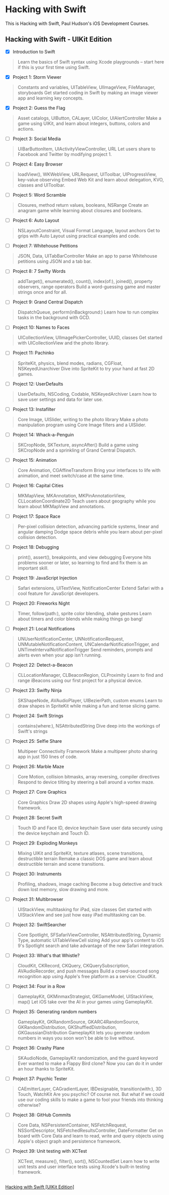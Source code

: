 # Hacking with Swift
This is Hacking with Swift, Paul Hudson's iOS Development Courses.

## Hacking with Swift - UIKit Edition

- [x] Introduction to Swift
> Learn the basics of Swift syntax using Xcode playgrounds – start here if this is your first time using Swift.

- [x] Project 1: Storm Viewer
> Constants and variables, UITableView, UIImageView, FileManager, storyboards
Get started coding in Swift by making an image viewer app and learning key concepts.

- [x] Project 2: Guess the Flag
> Asset catalogs, UIButton, CALayer, UIColor, UIAlertController
Make a game using UIKit, and learn about integers, buttons, colors and actions.

- [ ] Project 3: Social Media
> UIBarButtonItem, UIActivityViewController, URL
Let users share to Facebook and Twitter by modifying project 1.

- [ ] Project 4: Easy Browser
> loadView(), WKWebView, URLRequest, UIToolbar, UIProgressView, key-value observing
Embed Web Kit and learn about delegation, KVO, classes and UIToolbar.

- [ ] Project 5: Word Scramble
> Closures, method return values, booleans, NSRange
Create an anagram game while learning about closures and booleans.

- [ ] Project 6: Auto Layout
> NSLayoutConstraint, Visual Format Language, layout anchors
Get to grips with Auto Layout using practical examples and code.

- [ ] Project 7: Whitehouse Petitions
> JSON, Data, UITabBarController
Make an app to parse Whitehouse petitions using JSON and a tab bar.

- [ ] Project 8: 7 Swifty Words
> addTarget(), enumerated(), count(), index(of:), joined(), property observers, range operators
Build a word-guessing game and master strings once and for all.

- [ ] Project 9: Grand Central Dispatch
> DispatchQueue, perform(inBackground:)
Learn how to run complex tasks in the background with GCD.

- [ ] Project 10: Names to Faces
> UICollectionView, UIImagePickerController, UUID, classes
Get started with UICollectionView and the photo library.

- [ ] Project 11: Pachinko
> SpriteKit, physics, blend modes, radians, CGFloat, NSKeyedUnarchiver
Dive into SpriteKit to try your hand at fast 2D games.

- [ ] Project 12: UserDefaults
> UserDefaults, NSCoding, Codable, NSKeyedArchiver
Learn how to save user settings and data for later use.

- [ ] Project 13: Instafilter
> Core Image, UISlider, writing to the photo library
Make a photo manipulation program using Core Image filters and a UISlider.

- [ ] Project 14: Whack-a-Penguin
> SKCropNode, SKTexture, asyncAfter()
Build a game using SKCropNode and a sprinkling of Grand Central Dispatch.

- [ ] Project 15: Animation
> Core Animation, CGAffineTransform
Bring your interfaces to life with animation, and meet switch/case at the same time.

- [ ] Project 16: Capital Cities
> MKMapView, MKAnnotation, MKPinAnnotationView, CLLocationCoordinate2D
Teach users about geography while you learn about MKMapView and annotations.

- [ ] Project 17: Space Race
> Per-pixel collision detection, advancing particle systems, linear and angular damping
Dodge space debris while you learn about per-pixel collision detection.

- [ ] Project 18: Debugging
> print(), assert(), breakpoints, and view debugging
Everyone hits problems sooner or later, so learning to find and fix them is an important skill.

- [ ] Project 19: JavaScript Injection
> Safari extensions, UITextView, NotificationCenter
Extend Safari with a cool feature for JavaScript developers.

- [ ] Project 20: Fireworks Night
> Timer, follow(path:), sprite color blending, shake gestures
Learn about timers and color blends while making things go bang!

- [ ] Project 21: Local Notifications
> UNUserNotificationCenter, UNNotificationRequest, UNMutableNotificationContent, UNCalendarNotificationTrigger, and UNTimeIntervalNotificationTrigger
Send reminders, prompts and alerts even when your app isn't running.

- [ ] Project 22: Detect-a-Beacon
> CLLocationManager, CLBeaconRegion, CLProximity
Learn to find and range iBeacons using our first project for a physical device.

- [ ] Project 23: Swifty Ninja
> SKShapeNode, AVAudioPlayer, UIBezierPath, custom enums
Learn to draw shapes in SpriteKit while making a fun and tense slicing game.

- [ ] Project 24: Swift Strings
> contains(where:), NSAttributedString
Dive deep into the workings of Swift's strings

- [ ] Project 25: Selfie Share
> Multipeer Connectivity Framework
Make a multipeer photo sharing app in just 150 lines of code.

- [ ] Project 26: Marble Maze
> Core Motion, collision bitmasks, array reversing, compiler directives
Respond to device tilting by steering a ball around a vortex maze.

- [ ] Project 27: Core Graphics
> Core Graphics
Draw 2D shapes using Apple's high-speed drawing framework.

- [ ] Project 28: Secret Swift
>Touch ID and Face ID, device keychain
Save user data securely using the device keychain and Touch ID.

- [ ] Project 29: Exploding Monkeys
> Mixing UIKit and SpriteKit, texture atlases, scene transitions, destructible terrain
Remake a classic DOS game and learn about destructible terrain and scene transitions.

- [ ] Project 30: Instruments
> Profiling, shadows, image caching
Become a bug detective and track down lost memory, slow drawing and more.

- [ ] Project 31: Multibrowser
> UIStackView, multitasking for iPad, size classes
Get started with UIStackView and see just how easy iPad multitasking can be.

- [ ] Project 32: SwiftSearcher
> Core Spotlight, SFSafariViewController, NSAttributedString, Dynamic Type, automatic UITableViewCell sizing
Add your app's content to iOS 9's Spotlight search and take advantage of the new Safari integration.

- [ ] Project 33: What's that Whistle?
> CloudKit, CKRecord, CKQuery, CKQuerySubscription, AVAudioRecorder, and push messages
Build a crowd-sourced song recognition app using Apple's free platform as a service: CloudKit.

- [ ] Project 34: Four in a Row
> GameplayKit, GKMinmaxStrategist, GKGameModel, UIStackView, map()
Let iOS take over the AI in your games using GameplayKit.

- [ ] Project 35: Generating random numbers
> GameplayKit, GKRandomSource, GKARC4RandomSource, GKRandomDistribution, GKShuffledDistribution, GKGaussianDistribution
GameplayKit lets you generate random numbers in ways you soon won't be able to live without.

- [ ] Project 36: Crashy Plane
> SKAudioNode, GameplayKit randomization, and the guard keyword
Ever wanted to make a Flappy Bird clone? Now you can do it in under an hour thanks to SpriteKit.

- [ ] Project 37: Psychic Tester
> CAEmitterLayer, CAGradientLayer, IBDesignable, transition(with:), 3D Touch, WatchKit
Are you psychic? Of course not. But what if we could use our coding skills to make a game to fool your friends into thinking otherwise?

- [ ] Project 38: GitHub Commits
> Core Data, NSPersistentContainer, NSFetchRequest, NSSortDescriptor, NSFetchedResultsController, DateFormatter
Get on board with Core Data and learn to read, write and query objects using Apple's object graph and persistence framework.

- [ ] Project 39: Unit testing with XCTest
> XCTest, measure(), filter(), sort(), NSCountedSet
Learn how to write unit tests and user interface tests using Xcode's built-in testing framework.

##
[Hacking with Swift [UIKit Edition]](https://www.hackingwithswift.com/read)
